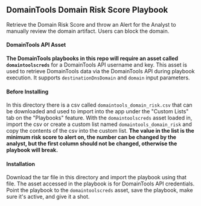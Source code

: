 ## DomainTools Domain Risk Score Playbook

Retrieve the Domain Risk Score and throw an Alert for the Analyst to manually review the domain artifact. Users can block the domain.

#### DomainTools API Asset

**The DomainTools playbooks in this repo will require an asset called `domaintoolscreds`** for a DomainTools API username and key. This asset is used to retrieve DomainTools data via the DomainTools API during playbook execution. It supports `destinationDnsDomain` and `domain` input parameters.
<br>

#### Before Installing

In this directory there is a csv called `domaintools_domain_risk.csv` that can be downloaded and used to import into the app under the "Custom Lists" tab on the "Playbooks" feature. With the `domaintoolscreds` asset loaded in, import the csv or create a custom list named `domaintools_domain_risk` and copy the contents of the csv into the custom list.
**The value in the list is the minimum risk score to alert on, the number can be changed by the analyst, but the first column should not be changed, otherwise the playbook will break.**

#### Installation

Download the tar file in this directory and import the playbook using that file. The asset accessed in the playbook is for DomainTools API credentials. Point the playbook to the `domaintoolscreds` asset, save the playbook, make sure it's active, and give it a shot.

